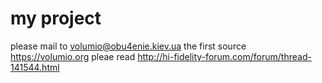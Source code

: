 # my project 

please mail to volumio@obu4enie.kiev.ua
the first source https://volumio.org
pleae read http://hi-fidelity-forum.com/forum/thread-141544.html


